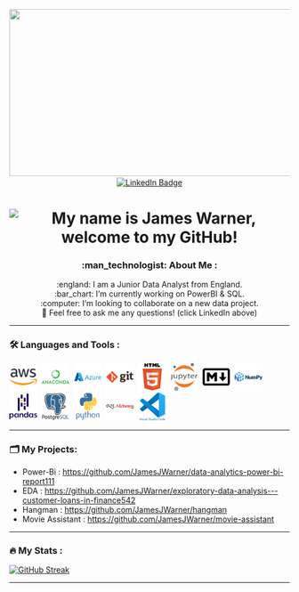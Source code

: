<div id="header" align="center">
  <img src="https://media.giphy.com/media/qgQUggAC3Pfv687qPC/giphy.gif" width="600" height="300"/>
</div>

<div id="badges" align="center">
    <a href="https://www.linkedin.com/in/jamesjwarner02/">
        <img src="https://img.shields.io/badge/LinkedIn-blue?style=for-the-badge&logo=linkedin&logoColor=white" alt="LinkedIn Badge" width="150" height="30"/>
    </a>
</div>

<h1 align="center">
    <img src="https://readme-typing-svg.herokuapp.com?font=Righteous&size=35&duration=3000&pause=500&center=true&vCenter=true&multiline=true&random=false&width=500&height=140&lines=My+name+is+James+Warner%2C;Welcome+to+my+GitHub!+%F0%9F%91%8B" alt="My name is James Warner, welcome to my GitHub!"/>
</h1>
<h3 align="center"> :man_technologist: About Me : </h3>

<div align="center">
:england: I am a Junior Data Analyst from England.
<br/>
:bar_chart: I’m currently working on PowerBI & SQL.
<br/>
:computer: I’m looking to collaborate on a new data project.
<br/>
💬 Feel free to ask me any questions! (click LinkedIn above)

</div>

---

### :hammer_and_wrench: Languages and Tools :
<div>
    <img src="https://github.com/devicons/devicon/blob/master/icons/amazonwebservices/amazonwebservices-original-wordmark.svg" title="AWS" alt="AWS" width="50" height="50"/>&nbsp;
    <img src="https://github.com/devicons/devicon/blob/master/icons/anaconda/anaconda-original-wordmark.svg" title="Anaconda" alt="Anaconda" width="50" height="50"/>&nbsp;
    <img src="https://github.com/devicons/devicon/blob/master/icons/azure/azure-original-wordmark.svg" title="Azure" alt="Azure" width="50" height="50"/>&nbsp;
    <img src="https://github.com/devicons/devicon/blob/master/icons/git/git-original-wordmark.svg" title="Git" alt="Git" width="50" height="50"/>&nbsp;
    <img src="https://github.com/devicons/devicon/blob/master/icons/html5/html5-original-wordmark.svg" title="HTML" alt="HTML" width="50" height="50"/>&nbsp;
    <img src="https://github.com/devicons/devicon/blob/master/icons/jupyter/jupyter-original-wordmark.svg" title="Jupyter" alt="Jupyter" width="50" height="50"/>&nbsp;
    <img src="https://github.com/devicons/devicon/blob/master/icons/markdown/markdown-original.svg" title="Markdown" alt="Markdown" width="50" height="50"/>&nbsp;
    <img src="https://github.com/devicons/devicon/blob/master/icons/numpy/numpy-original-wordmark.svg" title="NumPy" alt="NumPy" width="50" height="50"/>&nbsp;
    <img src="https://github.com/devicons/devicon/blob/master/icons/pandas/pandas-original-wordmark.svg" title="Pandas" alt="Pandas" width="50" height="50"/>&nbsp;
    <img src="https://github.com/devicons/devicon/blob/master/icons/postgresql/postgresql-original-wordmark.svg" title="Postgresql" alt="Postgresql" width="50" height="50"/>&nbsp;
    <img src="https://github.com/devicons/devicon/blob/master/icons/python/python-original-wordmark.svg" title="Python" alt="Python" 
    width="50" height="50"/>&nbsp;
    <img src="https://github.com/devicons/devicon/blob/master/icons/sqlalchemy/sqlalchemy-original-wordmark.svg" title="SqlAlchemy" alt="SqlAlchemy" width="50" height="50"/>&nbsp;
    <img src="https://github.com/devicons/devicon/blob/master/icons/vscode/vscode-original-wordmark.svg" title="Vscode" alt="Vscode" width="50" height="50"/>
</div>

---

### :card_index_dividers: My Projects:

- Power-Bi : https://github.com/JamesJWarner/data-analytics-power-bi-report111
- EDA : https://github.com/JamesJWarner/exploratory-data-analysis---customer-loans-in-finance542
- Hangman : https://github.com/JamesJWarner/hangman
- Movie Assistant : https://github.com/JamesJWarner/movie-assistant


---

### :fire: My Stats :

[![GitHub Streak](http://github-readme-streak-stats.herokuapp.com?user=JamesJWarner&theme=react&date_format=j%20M%5B%20Y%5D)](https://github.com/JamesJWarner)

---

